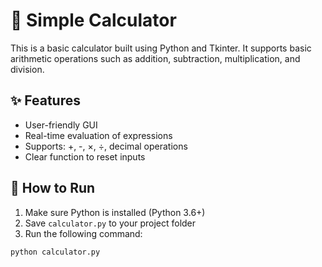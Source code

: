 # 🧮 Simple Calculator

This is a basic calculator built using Python and Tkinter. It supports basic arithmetic operations such as addition, subtraction, multiplication, and division.

## ✨ Features
- User-friendly GUI
- Real-time evaluation of expressions
- Supports: +, -, ×, ÷, decimal operations
- Clear function to reset inputs

## 🚀 How to Run

1. Make sure Python is installed (Python 3.6+)
2. Save `calculator.py` to your project folder
3. Run the following command:

```bash
python calculator.py
